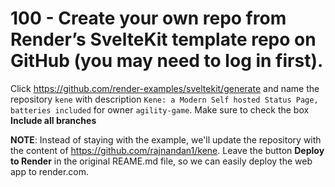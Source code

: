 # 100 - Create your own repo from Render’s SvelteKit template repo on GitHub (you may need to log in first).

Click https://github.com/render-examples/sveltekit/generate and name the repository ```kene``` with description ```Kene: a Modern Self hosted Status Page, batteries included``` for owner ```agility-game```. Make sure to check the box **Include all branches**

**NOTE**: Instead of staying with the example, we'll update the repository with the content of https://github.com/rajnandan1/kene. Leave the button **Deploy to Render** in the original REAME.md file, so we can easily deploy the web app to render.com.
